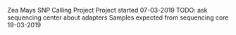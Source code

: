 Zea Mays SNP Calling Project
Project started 07-03-2019
TODO: ask sequencing center about adapters
Samples expected from sequencing core 19-03-2019
